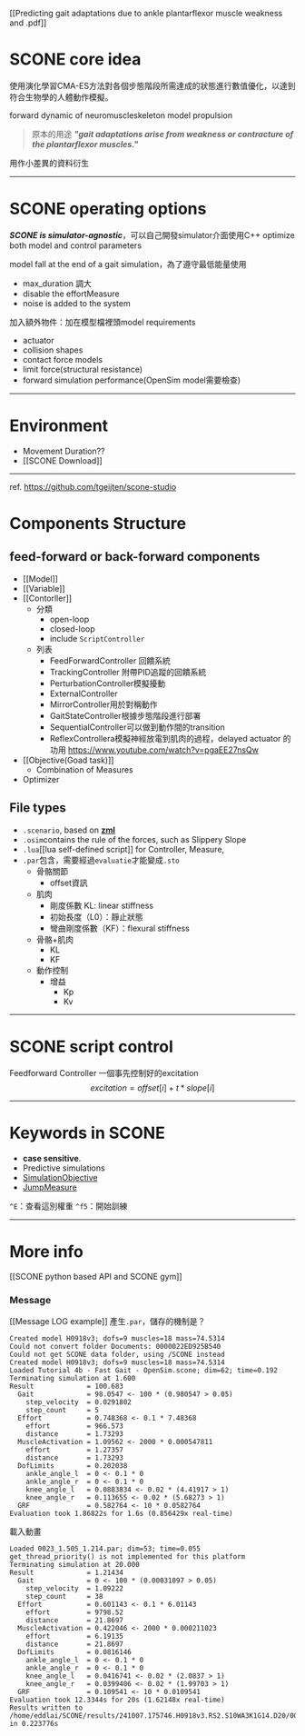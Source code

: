 [[Predicting gait adaptations due to ankle plantarflexor muscle weakness and .pdf]]
# SCONE core idea
使用演化學習CMA-ES方法對各個步態階段所需達成的狀態進行數值優化，以達到符合生物學的人體動作模擬。

forward dynamic of neuromuscleskeleton model propulsion
>原本的用途 ***"gait adaptations arise from weakness or contracture of the plantarflexor muscles."*** 

用作小差異的資料衍生

---
# SCONE operating options
***SCONE is simulator-agnostic***，可以自己開發simulator介面使用C++
optimize both model and control parameters

model fall at the end of a gait simulation，為了遵守最低能量使用
- max_duration 調大
- disable the effortMeasure
- noise is added to the system

加入額外物件：加在模型檔裡頭model requirements
- actuator
- collision shapes
- contact force models
- limit force(structural resistance)
- forward simulation performance(OpenSim model需要檢查)

---
# Environment
- Movement Duration??
- [[SCONE Download]]

---
ref. https://github.com/tgeijten/scone-studio
# Components Structure
## feed-forward or back-forward components
- [[Model]]
- [[Variable]]
- [[Contorller]]
	- 分類
		- open-loop
		- closed-loop
		- include `ScriptController`
	- 列表
		- FeedForwardController 回饋系統
		- TrackingController 附帶PID追蹤的回饋系統
		- PerturbationController模擬擾動
		- ExternalController
		- MirrorController用於對稱動作
		- GaitStateController根據步態階段進行部署
		- SequentialController可以做到動作間的transition
		- ReflexControllera模擬神經放電到肌肉的過程，delayed actuator 的功用 https://www.youtube.com/watch?v=pgaEE27nsQw
- [[Objective(Goad task)]]
	- Combination of Measures
- Optimizer

## File types
- `.scenario`, based on **[zml](https://github.com/tgeijten/zml)**
- `.osim`contains the rule of the forces, such as Slippery Slope
- `.lua`[[lua self-defined script]] for Controller, Measure, 
- `.par`包含，需要經過`evaluatie`才能變成`.sto`
	- 骨骼關節
		- offset資訊
	- 肌肉
		- 剛度係數 KL: linear stiffness
		- 初始長度（L0）：靜止狀態
		- 彎曲剛度係數（KF）：flexural stiffness
	- 骨骼+肌肉
		- KL
		- KF
	- 動作控制
		- 增益
			- Kp
			- Kv

---
# SCONE script control
Feedforward Controller
一個事先控制好的excitation
$$excitation = offset[i] + t * slope[i]$$

---
# Keywords in SCONE 
- **case sensitive**.
- Predictive simulations
- [SimulationObjective](https://scone.software/doku.php?id=ref:simulation_objective "ref:simulation_objective")
- [JumpMeasure](https://scone.software/doku.php?id=ref:jump_measure "ref:jump_measure")

`^E`：查看這別權重
`^f5`：開始訓練

---
# More info
[[SCONE python based API and SCONE gym]]
### Message
[[Message LOG example]]
產生`.par`，儲存的機制是？
```
Created model H0918v3; dofs=9 muscles=18 mass=74.5314
Could not convert folder Documents: 0000022ED925B540
Could not get SCONE data folder, using /SCONE instead
Created model H0918v3; dofs=9 muscles=18 mass=74.5314
Loaded Tutorial 4b - Fast Gait - OpenSim.scone; dim=62; time=0.192
Terminating simulation at 1.600
Result             = 100.683
  Gait             = 98.0547 <- 100 * (0.980547 > 0.05)
    step_velocity  = 0.0291802
    step_count     = 5
  Effort           = 0.748368 <- 0.1 * 7.48368
    effort         = 966.573
    distance       = 1.73293
  MuscleActivation = 1.09562 <- 2000 * 0.000547811
    effort         = 1.27357
    distance       = 1.73293
  DofLimits        = 0.202038
    ankle_angle_l  = 0 <- 0.1 * 0
    ankle_angle_r  = 0 <- 0.1 * 0
    knee_angle_l   = 0.0883834 <- 0.02 * (4.41917 > 1)
    knee_angle_r   = 0.113655 <- 0.02 * (5.68273 > 1)
  GRF              = 0.582764 <- 10 * 0.0582764
Evaluation took 1.86822s for 1.6s (0.856429x real-time)
```
載入動畫
```
Loaded 0023_1.505_1.214.par; dim=53; time=0.055
get_thread_priority() is not implemented for this platform
Terminating simulation at 20.000
Result             = 1.21434
  Gait             = 0 <- 100 * (0.00031097 > 0.05)
    step_velocity  = 1.09222
    step_count     = 38
  Effort           = 0.601143 <- 0.1 * 6.01143
    effort         = 9798.52
    distance       = 21.8697
  MuscleActivation = 0.422046 <- 2000 * 0.000211023
    effort         = 6.19135
    distance       = 21.8697
  DofLimits        = 0.0816146
    ankle_angle_l  = 0 <- 0.1 * 0
    ankle_angle_r  = 0 <- 0.1 * 0
    knee_angle_l   = 0.0416741 <- 0.02 * (2.0837 > 1)
    knee_angle_r   = 0.0399406 <- 0.02 * (1.99703 > 1)
  GRF              = 0.109541 <- 10 * 0.0109541
Evaluation took 12.3344s for 20s (1.62148x real-time)
Results written to /home/eddlai/SCONE/results/241007.175746.H0918v3.RS2.S10WA3K1G14.D20/0023_1.505_1.214.par.sto in 0.223776s
```
